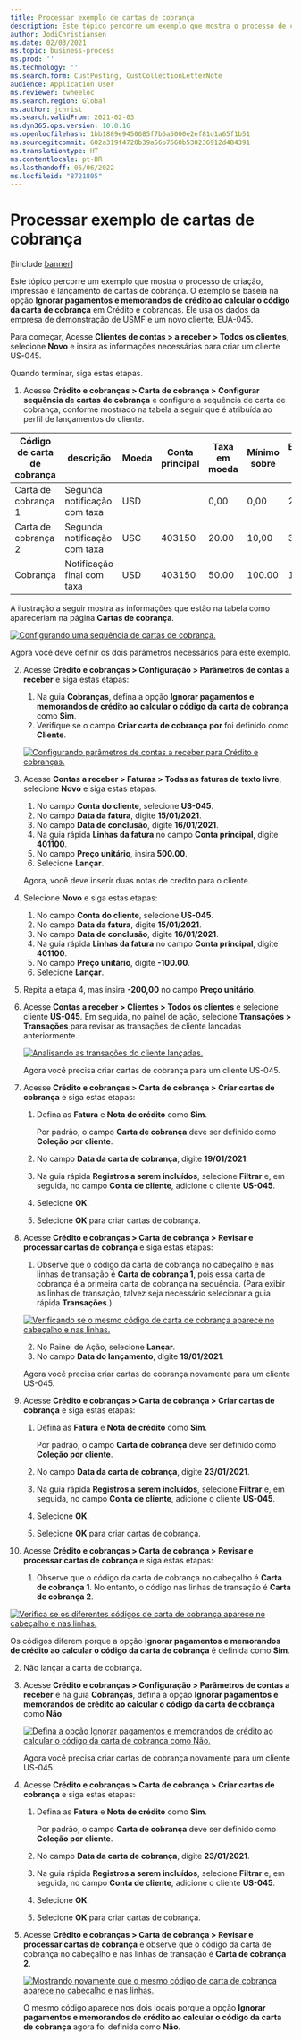 ```yaml
---
title: Processar exemplo de cartas de cobrança
description: Este tópico percorre um exemplo que mostra o processo de criação, impressão e lançamento de cartas de cobrança.
author: JodiChristiansen
ms.date: 02/03/2021
ms.topic: business-process
ms.prod: ''
ms.technology: ''
ms.search.form: CustPosting, CustCollectionLetterNote
audience: Application User
ms.reviewer: twheeloc
ms.search.region: Global
ms.author: jchrist
ms.search.validFrom: 2021-02-03
ms.dyn365.ops.version: 10.0.16
ms.openlocfilehash: 1bb1889e9450685f7b6a5000e2ef81d1a65f1b51
ms.sourcegitcommit: 602a319f4720b39a56b7660b530236912d484391
ms.translationtype: HT
ms.contentlocale: pt-BR
ms.lasthandoff: 05/06/2022
ms.locfileid: "8721805"
---
```

# <a name="process-collection-letters-example"></a>Processar exemplo de cartas de cobrança

[!include [banner](../../includes/banner.md)]

Este tópico percorre um exemplo que mostra o processo de criação, impressão e lançamento de cartas de cobrança. O exemplo se baseia na opção **Ignorar pagamentos e memorandos de crédito ao calcular o código da carta de cobrança** em Crédito e cobranças. Ele usa os dados da empresa de demonstração de USMF e um novo cliente, EUA-045.

Para começar, Acesse **Clientes de contas \> a receber \> Todos os clientes**, selecione **Novo** e insira as informações necessárias para criar um cliente US-045.

Quando terminar, siga estas etapas.

1. Acesse **Crédito e cobranças \> Carta de cobrança \> Configurar sequência de cartas de cobrança** e configure a sequência de carta de cobrança, conforme mostrado na tabela a seguir que é atribuída ao perfil de lançamentos do cliente.

|     Código de carta de cobrança      |     descrição                           |     Moeda      |     Conta principal        |     Taxa em moeda     |     Mínimo sobre        |     Bloco de Dias      |
|---------------------------------  |---------------------------------------    |-----------------  |-----------------------    |-------------------------- |-----------------------    |---------------------  |
|     Carta de cobrança 1         |     Segunda notificação com taxa        |     USD           |                           |     0,00                  |     0,00                  |     2                 |
|     Carta de cobrança 2         |     Segunda notificação com taxa        |     USC           |     403150                |     20.00                 |     10,00                 |     3                 |
|     Cobrança                    |     Notificação final com taxa         |     USD           |     403150                |     50.00                 |     100.00                |     15                |

A ilustração a seguir mostra as informações que estão na tabela como apareceriam na página **Cartas de cobrança**. 

[![Configurando uma sequência de cartas de cobrança.](./media/Ignore-payments-creditmemos-1.PNG)](./media/Ignore-payments-creditmemos-1.PNG)

 Agora você deve definir os dois parâmetros necessários para este exemplo.

2. Acesse **Crédito e cobranças \> Configuração \> Parâmetros de contas a receber** e siga estas etapas:

    1. Na guia **Cobranças**, defina a opção **Ignorar pagamentos e memorandos de crédito ao calcular o código da carta de cobrança** como **Sim**.
    2. Verifique se o campo **Criar carta de cobrança por** foi definido como **Cliente**.

    [![Configurando parâmetros de contas a receber para Crédito e cobranças.](./media/Ignore-payments-creditmemos-2.PNG)](./media/Ignore-payments-creditmemos-2.PNG)

3. Acesse **Contas a receber \> Faturas \> Todas as faturas de texto livre**, selecione **Novo** e siga estas etapas:

    1. No campo **Conta do cliente**, selecione **US-045**.
    2. No campo **Data da fatura**, digite **15/01/2021**.
    3. No campo **Data de conclusão**, digite **16/01/2021**.
    4. Na guia rápida **Linhas da fatura** no campo **Conta principal**, digite **401100**.
    5. No campo **Preço unitário**, insira **500.00**.
    6. Selecione **Lançar**.

    Agora, você deve inserir duas notas de crédito para o cliente.

4. Selecione **Novo** e siga estas etapas:

    1. No campo **Conta do cliente**, selecione **US-045**.
    2. No campo **Data da fatura**, digite **15/01/2021**.
    3. No campo **Data de conclusão**, digite **16/01/2021**.
    4. Na guia rápida **Linhas da fatura** no campo **Conta principal**, digite **401100**.
    5. No campo **Preço unitário**, digite **-100.00**.
    6. Selecione **Lançar**.

5. Repita a etapa 4, mas insira **-200,00** no campo **Preço unitário**.
6. Acesse **Contas a receber \> Clientes \> Todos os clientes** e selecione cliente **US-045**. Em seguida, no painel de ação, selecione **Transações \> Transações** para revisar as transações de cliente lançadas anteriormente.

    [![Analisando as transações do cliente lançadas.](./media/Ignore-payments-creditmemos-3.PNG)](./media/Ignore-payments-creditmemos-3.PNG)

    Agora você precisa criar cartas de cobrança para um cliente US-045.

7. Acesse **Crédito e cobranças \> Carta de cobrança \> Criar cartas de cobrança** e siga estas etapas:

    1. Defina as **Fatura** e **Nota de crédito** como **Sim**.

        Por padrão, o campo **Carta de cobrança** deve ser definido como **Coleção por cliente**.

    2. No campo **Data da carta de cobrança**, digite **19/01/2021**.
    3. Na guia rápida **Registros a serem incluídos**, selecione **Filtrar** e, em seguida, no campo **Conta de cliente**, adicione o cliente **US-045**.
    4. Selecione **OK**.
    5. Selecione **OK** para criar cartas de cobrança.

8. Acesse **Crédito e cobranças \> Carta de cobrança \> Revisar e processar cartas de cobrança** e siga estas etapas:

    1. Observe que o código da carta de cobrança no cabeçalho e nas linhas de transação é **Carta de cobrança 1**, pois essa carta de cobrança é a primeira carta de cobrança na sequência. (Para exibir as linhas de transação, talvez seja necessário selecionar a guia rápida **Transações**.)

   [![Verificando se o mesmo código de carta de cobrança aparece no cabeçalho e nas linhas.](./media/Ignore-payments-creditmemos-4.PNG)](./media/Ignore-payments-creditmemos-4.PNG)

    2. No Painel de Ação, selecione **Lançar**.
    3. No campo **Data do lançamento**, digite **19/01/2021**.

    Agora você precisa criar cartas de cobrança novamente para um cliente US-045.

9. Acesse **Crédito e cobranças \> Carta de cobrança \> Criar cartas de cobrança** e siga estas etapas:

    1. Defina as **Fatura** e **Nota de crédito** como **Sim**.

        Por padrão, o campo **Carta de cobrança** deve ser definido como **Coleção por cliente**.

    2. No campo **Data da carta de cobrança**, digite **23/01/2021**.
    3. Na guia rápida **Registros a serem incluídos**, selecione **Filtrar** e, em seguida, no campo **Conta de cliente**, adicione o cliente **US-045**.
    4. Selecione **OK**.
    5. Selecione **OK** para criar cartas de cobrança.

10. Acesse **Crédito e cobranças \> Carta de cobrança \> Revisar e processar cartas de cobrança** e siga estas etapas:

    1. Observe que o código da carta de cobrança no cabeçalho é **Carta de cobrança 1**. No entanto, o código nas linhas de transação é **Carta de cobrança 2**.

   [![Verifica se os diferentes códigos de carta de cobrança aparece no cabeçalho e nas linhas.](./media/Ignore-payments-creditmemos-5.PNG)](./media/Ignore-payments-creditmemos-5.PNG)

  Os códigos diferem porque a opção **Ignorar pagamentos e memorandos de crédito ao calcular o código da carta de cobrança** é definida como **Sim**.

  2. Não lançar a carta de cobrança.

11. Acesse **Crédito e cobranças \> Configuração \> Parâmetros de contas a receber** e na guia **Cobranças**, defina a opção **Ignorar pagamentos e memorandos de crédito ao calcular o código da carta de cobrança** como **Não**.

    [![Defina a opção Ignorar pagamentos e memorandos de crédito ao calcular o código da carta de cobrança como Não.](./media/Ignore-payments-creditmemos-6.PNG)](./media/Ignore-payments-creditmemos-6.PNG)

    Agora você precisa criar cartas de cobrança novamente para um cliente US-045.

12. Acesse **Crédito e cobranças \> Carta de cobrança \> Criar cartas de cobrança** e siga estas etapas:

    1. Defina as **Fatura** e **Nota de crédito** como **Sim**.

        Por padrão, o campo **Carta de cobrança** deve ser definido como **Coleção por cliente**.

    2. No campo **Data da carta de cobrança**, digite **23/01/2021**.
    3. Na guia rápida **Registros a serem incluídos**, selecione **Filtrar** e, em seguida, no campo **Conta de cliente**, adicione o cliente **US-045**.
    4. Selecione **OK**.
    5. Selecione **OK** para criar cartas de cobrança.

13. Acesse **Crédito e cobranças \> Carta de cobrança \> Revisar e processar cartas de cobrança** e observe que o código da carta de cobrança no cabeçalho e nas linhas de transação é **Carta de cobrança 2**.

    [![Mostrando novamente que o mesmo código de carta de cobrança aparece no cabeçalho e nas linhas.](./media/Ignore-payments-creditmemos-7.PNG)](./media/Ignore-payments-creditmemos-7.PNG)

    O mesmo código aparece nos dois locais porque a opção **Ignorar pagamentos e memorandos de crédito ao calcular o código da carta de cobrança** agora foi definida como **Não**.

